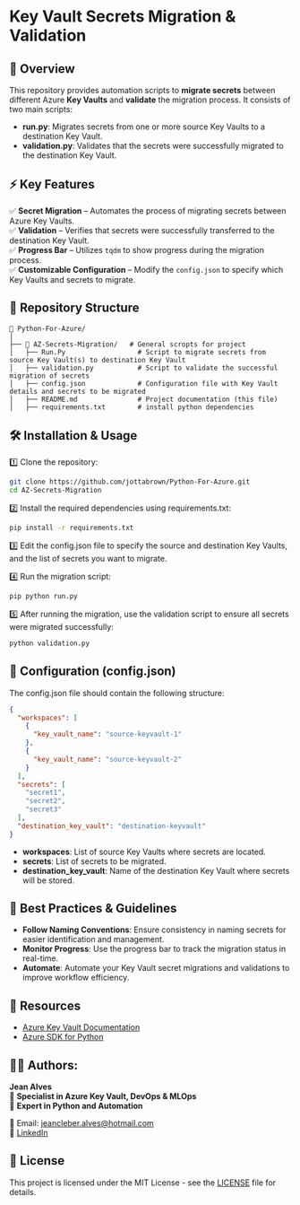# Key Vault Secrets Migration & Validation

## 📌 Overview
This repository provides automation scripts to **migrate secrets** between different Azure **Key Vaults** and **validate** the migration process. It consists of two main scripts:

- **run.py**: Migrates secrets from one or more source Key Vaults to a destination Key Vault.
- **validation.py**: Validates that the secrets were successfully migrated to the destination Key Vault.

## ⚡ Key Features

✅ **Secret Migration** – Automates the process of migrating secrets between Azure Key Vaults.  
✅ **Validation** – Verifies that secrets were successfully transferred to the destination Key Vault.  
✅ **Progress Bar** – Utilizes `tqdm` to show progress during the migration process.  
✅ **Customizable Configuration** – Modify the `config.json` to specify which Key Vaults and secrets to migrate.


## 📂 Repository Structure

```
📁 Python-For-Azure/
│
├── 📁 AZ-Secrets-Migration/   # General scropts for project
│   ├── Run.Py                  # Script to migrate secrets from source Key Vault(s) to destination Key Vault 
│   ├── validation.py           # Script to validate the successful migration of secrets
│   ├── config.json             # Configuration file with Key Vault details and secrets to be migrated
│   ├── README.md               # Project documentation (this file)
│   ├── requirements.txt        # install python dependencies
```

## 🛠️ Installation & Usage

1️⃣ Clone the repository:
```bash
git clone https://github.com/jottabrown/Python-For-Azure.git
cd AZ-Secrets-Migration
```

2️⃣ Install the required dependencies using requirements.txt:
```bash
pip install -r requirements.txt
```
3️⃣ Edit the config.json file to specify the source and destination Key Vaults, and the list of secrets you want to migrate.

4️⃣ Run the migration script:
```bash
pip python run.py
```
5️⃣ After running the migration, use the validation script to ensure all secrets were migrated successfully:

```bash
python validation.py
```
## 📝 Configuration (config.json)
The config.json file should contain the following structure:
```json
{
  "workspaces": [
    {
      "key_vault_name": "source-keyvault-1"
    },
    {
      "key_vault_name": "source-keyvault-2"
    }
  ],
  "secrets": [
    "secret1",
    "secret2",
    "secret3"
  ],
  "destination_key_vault": "destination-keyvault"
}
```

- **workspaces**: List of source Key Vaults where secrets are located.
- **secrets**: List of secrets to be migrated.
- **destination_key_vault**: Name of the destination Key Vault where secrets will be stored.

## 🚀 Best Practices & Guidelines

- **Follow Naming Conventions**: Ensure consistency in naming secrets for easier identification and management.
- **Monitor Progress**: Use the progress bar to track the migration status in real-time.
- **Automate**: Automate your Key Vault secret migrations and validations to improve workflow efficiency.

## 📖 Resources

- [Azure Key Vault Documentation](https://docs.microsoft.com/en-us/azure/key-vault/)
- [Azure SDK for Python](https://docs.microsoft.com/en-us/python/api/overview/azure/keyvault)

## 👨‍💻 Authors:

**Jean Alves**  
🔹 **Specialist in Azure Key Vault, DevOps & MLOps**  
🔹 **Expert in Python and Automation**  

📧 Email: jeancleber.alves@hotmail.com  
🔗 [LinkedIn](https://www.linkedin.com/in/jean-alves-6671a7105/)

## 📝 License

This project is licensed under the MIT License - see the [LICENSE](LICENSE) file for details.
